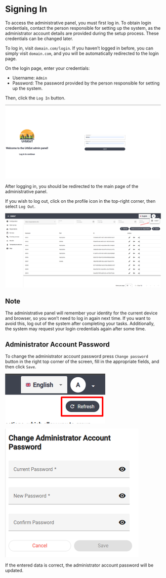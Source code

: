 # Signing In

To access the administrative panel, you must first log in. To obtain login credentials, contact the person responsible for setting up the system, as the administrator account details are provided during the setup process. These credentials can be changed later.

To log in, visit `domain.com/login`. If you haven’t logged in before, you can simply visit `domain.com`, and you will be automatically redirected to the login page.

On the login page, enter your credentials:
- Username: `Admin`
- Password: The password provided by the person responsible for setting up the system.

Then, click the `Log In` button.

![alt text](imgs/login_screen.png)

After logging in, you should be redirected to the main page of the administrative panel.

If you wish to log out, click on the profile icon in the top-right corner, then select `Log Out`.

![alt text](imgs/logout.png)

## Note

The administrative panel will remember your identity for the current device and browser, so you won’t need to log in again next time. If you want to avoid this, log out of the system after completing your tasks. Additionally, the system may request your login credentials again after some time.


## Administrator Account Password

To change the administrator account password press `Change password` button in the right top corner of the screen, fill in the appropriate fields, and then click `Save`.

![alt text](imgs/change_password_btn.png)

![alt text](imgs/change_password.png)

If the entered data is correct, the administrator account password will be updated.
